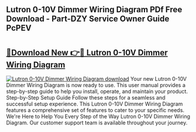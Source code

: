 ## Lutron 0-10V Dimmer Wiring Diagram PDf Free Download - Part-DZY Service Owner Guide PcPEV

# <h2><a href="http://dfunamj.blite.top/?on=Lutron+0-10V+Dimmer+Wiring+Diagram">🔗Download New 👉🔴 Lutron 0-10V Dimmer Wiring Diagram</a></h2>

[![Lutron 0-10V Dimmer Wiring Diagram download](https://i.imgur.com/lujVjoI.png)](http://dfunamj.blite.top/?on=Lutron+0-10V+Dimmer+Wiring+Diagram)
Your new Lutron 0-10V Dimmer Wiring Diagram is now ready to use. This user manual provides a step-by-step guide to help you install, operate, and maintain your product. Step-by-Step Setup Guide Follow these steps for a seamless and successful setup experience. This Lutron 0-10V Dimmer Wiring Diagram features a comprehensive set of features to cater to your specific needs. We're Here to Help You Every Step of the Way Lutron 0-10V Dimmer Wiring Diagram. Our customer support team is available throughout your journey.
